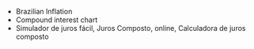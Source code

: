 - Brazilian Inflation 
- Compound interest chart
- Simulador de juros fácil, Juros Composto, online, Calculadora de juros composto
